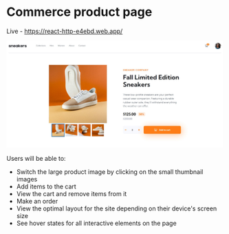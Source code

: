 # Commerce product page

Live - https://react-http-e4ebd.web.app/

<img src="./assets/desktop-design.jpg" />

Users will be able to:

- Switch the large product image by clicking on the small thumbnail images
- Add items to the cart
- View the cart and remove items from it
- Make an order
- View the optimal layout for the site depending on their device's screen size
- See hover states for all interactive elements on the page
